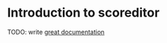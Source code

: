 # Introduction to scoreditor

TODO: write [great documentation](http://jacobian.org/writing/what-to-write/)
